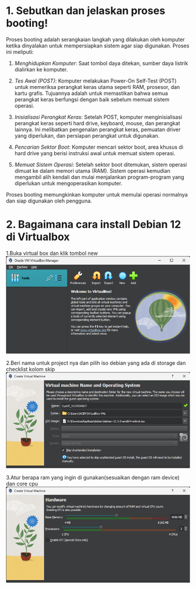 # 1. Sebutkan dan jelaskan proses booting!
Proses booting adalah serangkaian langkah yang dilakukan oleh komputer ketika dinyalakan untuk mempersiapkan sistem agar siap digunakan. Proses ini meliputi:

1. *Menghidupkan Komputer*: Saat tombol daya ditekan, sumber daya listrik dialirkan ke komputer.
 
2. *Tes Awal (POST)*: Komputer melakukan Power-On Self-Test (POST) untuk memeriksa perangkat keras utama seperti RAM, prosesor, dan kartu grafis. Tujuannya adalah untuk memastikan bahwa semua perangkat keras berfungsi dengan baik sebelum memuat sistem operasi.

3. *Inisialisasi Perangkat Keras*: Setelah POST, komputer menginisialisasi perangkat keras seperti hard drive, keyboard, mouse, dan perangkat lainnya. Ini melibatkan pengenalan perangkat keras, pemuatan driver yang diperlukan, dan persiapan perangkat untuk digunakan.

4. *Pencarian Sektor Boot*: Komputer mencari sektor boot, area khusus di hard drive yang berisi instruksi awal untuk memuat sistem operasi.

5. *Memuat Sistem Operasi*: Setelah sektor boot ditemukan, sistem operasi dimuat ke dalam memori utama (RAM). Sistem operasi kemudian mengambil alih kendali dan mulai menjalankan program-program yang diperlukan untuk mengoperasikan komputer.

Proses booting memungkinkan komputer untuk memulai operasi normalnya dan siap digunakan oleh pengguna.

# 2. Bagaimana cara install Debian 12 di Virtualbox
1.Buka virtual box dan klik tombol new
<img src="pictures/1.png">

2.Beri nama untuk project nya dan pilih iso debian yang ada di storage dan checklist kolom skip
<img src="pictures/2.png">

3.Atur berapa ram yang ingin di gunakan(sesuaikan dengan ram device) dan core cpu
<img src="pictures/3.png">
